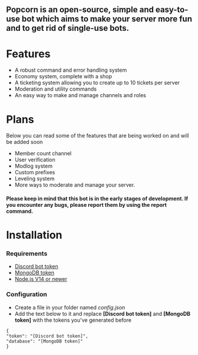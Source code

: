 ## Popcorn is an open-source, simple and easy-to-use bot which aims to make your server more fun and to get rid of single-use bots.

# Features
* A robust command and error handling system
* Economy system, complete with a shop
* A ticketing system allowing you to create up to 10 tickets per server
* Moderation and utility commands
* An easy way to make and manage channels and roles

# Plans
Below you can read some of the features that are being worked on and will be added soon

* Member count channel
* User verification
* Modlog system
* Custom prefixes
* Leveling system
* More ways to moderate and manage your server.

#### Please keep in mind that this bot is in the early stages of development. If you encounter any bugs, please report them by using the report command.


# Installation

### Requirements
* [Discord bot token](https://discord.com/developers/applications)
* [MongoDB token](https://www.mongodb.com/)
* [Node.js V14 or newer](https://nodejs.org/en/)

### Configuration
* Create a file in your folder named *config.json*
* Add the text below to it and replace **[Discord bot token]** and **[MongoDB token]** with the tokens you've generated before
```
{
"token": "[Discord bot token]",
"database": "[MongoDB token]"
}
```
